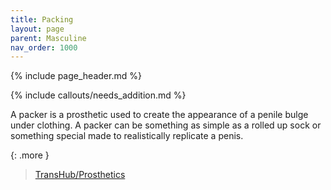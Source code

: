 ```yaml
---
title: Packing
layout: page
parent: Masculine
nav_order: 1000
---
```

{% include page_header.md %}

{% include callouts/needs_addition.md %}

A packer is a prosthetic used to create the appearance of a penile bulge under clothing. A packer can be something as simple as a rolled up sock or something special made to realistically replicate a penis.

{: .more }
> [TransHub/Prosthetics](https://www.transhub.org.au/prosthetics)